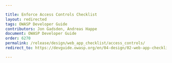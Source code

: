 ```yaml
---

title: Enforce Access Controls Checklist
layout: redirected
tags: OWASP Developer Guide
contributors: Jon Gadsden, Andreas Happe
document: OWASP Developer Guide
order: 6270
permalink: /release/design/web_app_checklist/access_controls/
redirect_to: https://devguide.owasp.org/en/04-design/02-web-app-checklist/07-access-controls/

---
```


